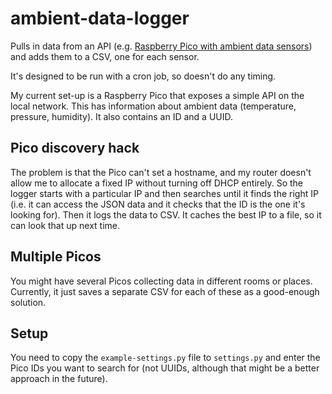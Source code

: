 # ambient-data-logger
Pulls in data from an API (e.g. [Raspberry Pico with ambient data sensors](https://github.com/johnheaven/pico-ambient-data-api/tree/main)) and adds them to a CSV, one for each sensor.

It's designed to be run with a cron job, so doesn't do any timing.

My current set-up is a Raspberry Pico that exposes a simple API on the local network. This has information about ambient data (temperature, pressure, humidity). It also contains an ID and a UUID.

## Pico discovery hack

The problem is that the Pico can't set a hostname, and my router doesn't allow me to allocate a fixed IP without turning off DHCP entirely. So the logger starts with a particular IP and then searches until it finds the right IP (i.e. it can access the JSON data and it checks that the ID is the one it's looking for). Then it logs the data to CSV. It caches the best IP to a file, so it can look that up next time.

## Multiple Picos

You might have several Picos collecting data in different rooms or places. Currently, it just saves a separate CSV for each of these as a good-enough solution.

## Setup

You need to copy the `example-settings.py` file to `settings.py` and enter the Pico IDs you want to search for (not UUIDs, although that might be a better approach in the future).
